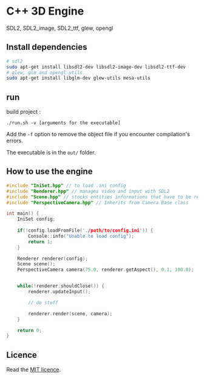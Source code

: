 # C++ 3D Engine

SDL2, SDL2_image, SDL2_ttf, glew, opengl

## Install dependencies
```sh
# sdl2
sudo apt-get install libsdl2-dev libsdl2-image-dev libsdl2-ttf-dev
# glew, glm and opengl utils
sudo apt-get install libglm-dev glew-utils mesa-utils
```

## run
build project :
```
./run.sh -v [arguments for the executable]
```

Add the `-f` option to remove the object file if you encounter compilation's errors.

The executable is in the `out/` folder.

## How to use the engine

```cpp
#include "IniSet.hpp" // to load .ini config
#include "Renderer.hpp" // manages video and input with SDL2
#include "Scene.hpp" // stocks entities informations that have to be rendered
#include "PerspectiveCamera.hpp" // Inherits from Camera Base class

int main() {
    IniSet config;
    
    if(!config.loadFromFile('./path/to/config.ini')) {
        Console::info("Unable to load config");
        return 1;
    }

    Renderer renderer(config);
    Scene scene();
    PerspectiveCamera camera(75.0, renderer.getAspect(), 0.1, 100.0);


    while(!renderer.shouldClose()) {
        renderer.updateInput();

        // do stuff

        renderer.render(scene, camera);
    }

    return 0;
}
```

## Licence

Read the [MIT licence](./LICENCE).
